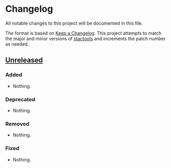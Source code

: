 # Changelog

All notable changes to this project will be documented in this file.

The format is based on [Keep a Changelog](https://keepachangelog.com/en/1.0.0/). This project attempts to match the major and minor versions of [stactools](https://github.com/stac-utils/stactools) and increments the patch number as needed.

## [Unreleased]

### Added

- Nothing.

### Deprecated

- Nothing.

### Removed

- Nothing.

### Fixed

- Nothing.

[Unreleased]: <https://github.com/stactools-packages/cclc/tree/main/>
